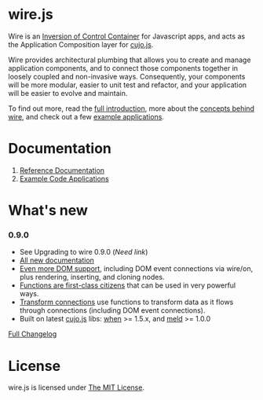 # wire.js

Wire is an [Inversion of Control Container](http://martinfowler.com/articles/injection.html "Inversion of Control Containers and the Dependency Injection pattern") for Javascript apps, and acts as the Application Composition layer for [cujo.js](http://cujojs.com).

Wire provides architectural plumbing that allows you to create and manage application components, and to connect those components together in loosely coupled and non-invasive ways.  Consequently, your components will be more modular, easier to unit test and refactor, and your application will be easier to evolve and maintain.

To find out more, read the [full introduction](wire/blob/master/docs/introduction.md), more about the [concepts behind wire](wire/blob/master/docs/concepts.md), and check out a few [example applications](wire/blob/master/docs/introduction.md#example-apps).

# Documentation

1. [Reference Documentation](wire/blob/master/docs/TOC.md#wirejs-reference)
2. [Example Code Applications](wire/blob/master/docs/introduction.md#example-apps)

# What's new

### 0.9.0

* See Upgrading to wire 0.9.0 (*Need link*)
* [All new documentation](wire/blob/master/docs/TOC.md)
* [Even more DOM support](wire/blob/master/docs/dom.md), including DOM event connections via wire/on, plus rendering, inserting, and cloning nodes.
* [Functions are first-class citizens](wire/blob/master/docs/functions.md) that can be used in very powerful ways.
* [Transform connections](#transform-connections) use functions to transform data as it flows through connections (including DOM event connections).
* Built on latest [cujo.js](http://cujojs.com) libs: [when](https://github.com/cujojs/when) >= 1.5.x, and [meld](https://github.com/cujojs/meld) >= 1.0.0

[Full Changelog](https://github.com/cujojs/wire/wiki/Changelog)

# License

wire.js is licensed under [The MIT License](http://www.opensource.org/licenses/mit-license.php).
